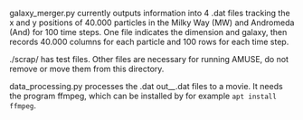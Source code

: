 galaxy_merger.py currently outputs information into 4 .dat files tracking the
x and y positions of 40.000 particles in the Milky Way (MW) and Andromeda (And)
for 100 time steps. One file indicates the dimension and galaxy, then records
40.000 columns for each particle and 100 rows for each time step.

./scrap/ has test files. Other files are necessary for running AMUSE, do not
remove or move them from this directory.

data_processing.py processes the .dat out_*_*.dat files to a movie. It needs the program ffmpeg, which can be installed by for example `apt install ffmpeg`.